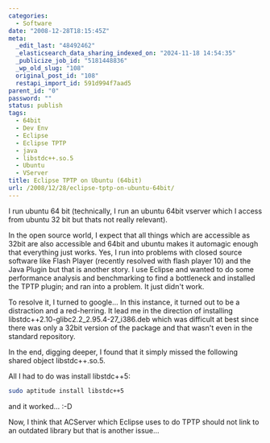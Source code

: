 ```yaml
---
categories:
  - Software
date: "2008-12-28T18:15:45Z"
meta:
  _edit_last: "48492462"
  _elasticsearch_data_sharing_indexed_on: "2024-11-18 14:54:35"
  _publicize_job_id: "5181448836"
  _wp_old_slug: "108"
  original_post_id: "108"
  restapi_import_id: 591d994f7aad5
parent_id: "0"
password: ""
status: publish
tags:
  - 64bit
  - Dev Env
  - Eclipse
  - Eclipse TPTP
  - java
  - libstdc++.so.5
  - Ubuntu
  - VServer
title: Eclipse TPTP on Ubuntu (64bit)
url: /2008/12/28/eclipse-tptp-on-ubuntu-64bit/
---
```


I run ubuntu 64 bit (technically, I run an ubuntu 64bit vserver which I access
from ubuntu 32 bit but thats not really relevant).

In the open source world, I expect that all things which are accessible as 32bit
are also accessible and 64bit and ubuntu makes it automagic enough that
everything just works. Yes, I run into problems with closed source software like
Flash Player (recently resolved with flash player 10) and the Java Plugin but
that is another story. I use Eclipse and wanted to do some performance analysis
and benchmarking to find a bottleneck and installed the TPTP plugin; and ran
into a problem. It just didn't work.

To resolve it, I turned to google... In this instance, it turned out to be a
distraction and a red-herring. It lead me in the direction of installing
libstdc++2.10-glibc2.2_2.95.4-27_i386.deb which was difficult at best since
there was only a 32bit version of the package and that wasn't even in the
standard repository.

In the end, digging deeper, I found that it simply missed the following shared
object libstdc++.so.5.

All I had to do was install libstdc++5:

```bash
sudo aptitude install libstdc++5
```

and it worked... :-D

Now, I think that ACServer which Eclipse uses to do TPTP should not link to an
outdated library but that is another issue...

